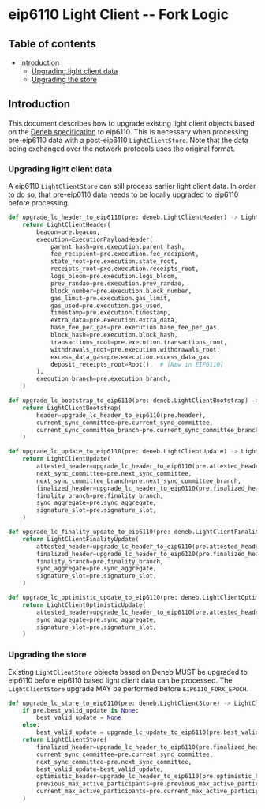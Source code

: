 # eip6110 Light Client -- Fork Logic

## Table of contents

<!-- TOC -->
<!-- START doctoc generated TOC please keep comment here to allow auto update -->
<!-- DON'T EDIT THIS SECTION, INSTEAD RE-RUN doctoc TO UPDATE -->

- [Introduction](#introduction)
  - [Upgrading light client data](#upgrading-light-client-data)
  - [Upgrading the store](#upgrading-the-store)

<!-- END doctoc generated TOC please keep comment here to allow auto update -->
<!-- /TOC -->

## Introduction

This document describes how to upgrade existing light client objects based on the [Deneb specification](../../deneb/light-client/sync-protocol.md) to eip6110. This is necessary when processing pre-eip6110 data with a post-eip6110 `LightClientStore`. Note that the data being exchanged over the network protocols uses the original format.

### Upgrading light client data

A eip6110 `LightClientStore` can still process earlier light client data. In order to do so, that pre-eip6110 data needs to be locally upgraded to eip6110 before processing.

```python
def upgrade_lc_header_to_eip6110(pre: deneb.LightClientHeader) -> LightClientHeader:
    return LightClientHeader(
        beacon=pre.beacon,
        execution=ExecutionPayloadHeader(
            parent_hash=pre.execution.parent_hash,
            fee_recipient=pre.execution.fee_recipient,
            state_root=pre.execution.state_root,
            receipts_root=pre.execution.receipts_root,
            logs_bloom=pre.execution.logs_bloom,
            prev_randao=pre.execution.prev_randao,
            block_number=pre.execution.block_number,
            gas_limit=pre.execution.gas_limit,
            gas_used=pre.execution.gas_used,
            timestamp=pre.execution.timestamp,
            extra_data=pre.execution.extra_data,
            base_fee_per_gas=pre.execution.base_fee_per_gas,
            block_hash=pre.execution.block_hash,
            transactions_root=pre.execution.transactions_root,
            withdrawals_root=pre.execution.withdrawals_root,
            excess_data_gas=pre.execution.excess_data_gas,
            deposit_receipts_root=Root(),  # [New in EIP6110]
        ),
        execution_branch=pre.execution_branch,
    )
```

```python
def upgrade_lc_bootstrap_to_eip6110(pre: deneb.LightClientBootstrap) -> LightClientBootstrap:
    return LightClientBootstrap(
        header=upgrade_lc_header_to_eip6110(pre.header),
        current_sync_committee=pre.current_sync_committee,
        current_sync_committee_branch=pre.current_sync_committee_branch,
    )
```

```python
def upgrade_lc_update_to_eip6110(pre: deneb.LightClientUpdate) -> LightClientUpdate:
    return LightClientUpdate(
        attested_header=upgrade_lc_header_to_eip6110(pre.attested_header),
        next_sync_committee=pre.next_sync_committee,
        next_sync_committee_branch=pre.next_sync_committee_branch,
        finalized_header=upgrade_lc_header_to_eip6110(pre.finalized_header),
        finality_branch=pre.finality_branch,
        sync_aggregate=pre.sync_aggregate,
        signature_slot=pre.signature_slot,
    )
```

```python
def upgrade_lc_finality_update_to_eip6110(pre: deneb.LightClientFinalityUpdate) -> LightClientFinalityUpdate:
    return LightClientFinalityUpdate(
        attested_header=upgrade_lc_header_to_eip6110(pre.attested_header),
        finalized_header=upgrade_lc_header_to_eip6110(pre.finalized_header),
        finality_branch=pre.finality_branch,
        sync_aggregate=pre.sync_aggregate,
        signature_slot=pre.signature_slot,
    )
```

```python
def upgrade_lc_optimistic_update_to_eip6110(pre: deneb.LightClientOptimisticUpdate) -> LightClientOptimisticUpdate:
    return LightClientOptimisticUpdate(
        attested_header=upgrade_lc_header_to_eip6110(pre.attested_header),
        sync_aggregate=pre.sync_aggregate,
        signature_slot=pre.signature_slot,
    )
```

### Upgrading the store

Existing `LightClientStore` objects based on Deneb MUST be upgraded to eip6110 before eip6110 based light client data can be processed. The `LightClientStore` upgrade MAY be performed before `EIP6110_FORK_EPOCH`.

```python
def upgrade_lc_store_to_eip6110(pre: deneb.LightClientStore) -> LightClientStore:
    if pre.best_valid_update is None:
        best_valid_update = None
    else:
        best_valid_update = upgrade_lc_update_to_eip6110(pre.best_valid_update)
    return LightClientStore(
        finalized_header=upgrade_lc_header_to_eip6110(pre.finalized_header),
        current_sync_committee=pre.current_sync_committee,
        next_sync_committee=pre.next_sync_committee,
        best_valid_update=best_valid_update,
        optimistic_header=upgrade_lc_header_to_eip6110(pre.optimistic_header),
        previous_max_active_participants=pre.previous_max_active_participants,
        current_max_active_participants=pre.current_max_active_participants,
    )
```
